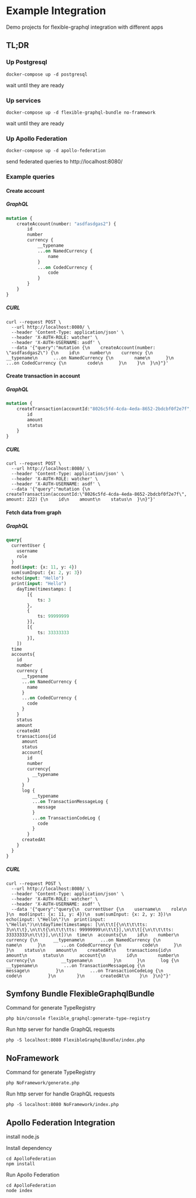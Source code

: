 # Example Integration

Demo projects for flexible-graphql integration with different apps

## TL;DR

### Up Postgresql

```
docker-compose up -d postgresql
```

wait until they are ready

### Up services

```
docker-compose up -d flexible-graphql-bundle no-framework
```

wait until they are ready

### Up Apollo Federation

```
docker-compose up -d apollo-federation
```

send federated queries to http://localhost:8080/

### Example queries

#### Create account

##### GraphQL

```graphql
mutation {
    createAccount(number: "asdfasdgas2") {
        id
        number
        currency {
            __typename
            ...on NamedCurrency {
                name
            }
            ...on CodedCurrency {
                code
            }
        }
    }
}
```

##### CURL

```shell
curl --request POST \
  --url http://localhost:8080/ \
  --header 'Content-Type: application/json' \
  --header 'X-AUTH-ROLE: watcher' \
  --header 'X-AUTH-USERNAME: asdf' \
  --data '{"query":"mutation {\n    createAccount(number: \"asdfasdgas2\") {\n    id\n    number\n    currency {\n      __typename\n      ...on NamedCurrency {\n        name\n      }\n      ...on CodedCurrency {\n        code\n      }\n    }\n  }\n}"}'
```

#### Create transaction in account

##### GraphQL

```graphql
mutation {
    createTransaction(accountId:"8026c5fd-4cda-4eda-8652-2bdcbf0f2e7f", amount: 222) {
        id
        amount
        status
    }
}
```

##### CURL

```shell
curl --request POST \
  --url http://localhost:8080/ \
  --header 'Content-Type: application/json' \
  --header 'X-AUTH-ROLE: watcher' \
  --header 'X-AUTH-USERNAME: asdf' \
  --data '{"query":"mutation {\n  createTransaction(accountId:\"8026c5fd-4cda-4eda-8652-2bdcbf0f2e7f\", amount: 222) {\n    id\n    amount\n    status\n  }\n}"}'
```

#### Fetch data from graph

##### GraphQL

```graphql
query{
  currentUser {
    username
    role
  }
  mod(input: {x: 11, y: 4})
  sum(sumInput: {x: 2, y: 3})
  echo(input: "Hello")
  print(input: "Hello")
	dayTime(timestamps: [
		[{
			ts: 3
		},
		{
			ts: 99999999
		}],
		[{
			ts: 33333333
		}],
	])
  time
  accounts{
    id
    number
    currency {
      __typename
      ...on NamedCurrency {
        name
      }
      ...on CodedCurrency {
        code
      }
    }
    status
    amount
    createdAt
    transactions{id
      amount
      status
      account{
        id
        number
        currency{
          __typename
        }
      }
      log {
          __typename
          ...on TransactionMessageLog {
            message
          }
          ...on TransactionCodeLog {
            code
          }
        }
      createdAt
    }
  }
}
```

##### CURL

```shell
curl --request POST \
  --url http://localhost:8080/ \
  --header 'Content-Type: application/json' \
  --header 'X-AUTH-ROLE: watcher' \
  --header 'X-AUTH-USERNAME: asdf' \
  --data '{"query":"query{\n  currentUser {\n    username\n    role\n  }\n  mod(input: {x: 11, y: 4})\n  sum(sumInput: {x: 2, y: 3})\n  echo(input: \"Hello\")\n  print(input: \"Hello\")\n\tdayTime(timestamps: [\n\t\t[{\n\t\t\tts: 3\n\t\t},\n\t\t{\n\t\t\tts: 99999999\n\t\t}],\n\t\t[{\n\t\t\tts: 33333333\n\t\t}],\n\t])\n  time\n  accounts{\n    id\n    number\n    currency {\n      __typename\n      ...on NamedCurrency {\n        name\n      }\n      ...on CodedCurrency {\n        code\n      }\n    }\n    status\n    amount\n    createdAt\n    transactions{id\n      amount\n      status\n      account{\n        id\n        number\n        currency{\n          __typename\n        }\n      }\n      log {\n          __typename\n          ...on TransactionMessageLog {\n            message\n          }\n          ...on TransactionCodeLog {\n            code\n          }\n        }\n      createdAt\n    }\n  }\n}"}'
```

## Symfony Bundle FlexibleGraphqlBundle

Command for generate TypeRegistry

```shell
php bin/console flexible_graphql:generate-type-registry
```

Run http server for handle GraphQL requests

```shell
php -S localhost:8080 FlexibleGraphqlBundle/index.php
```

## NoFramework

Command for generate TypeRegistry

```shell
php NoFramework/generate.php
```

Run http server for handle GraphQL requests

```shell
php -S localhost:8080 NoFramework/index.php
```

## Apollo Federation Integration

install node.js

Install dependency

```shell
cd ApolloFederation
npm install
```

Run Apollo Federation

```shell
cd ApolloFederation
node index
```